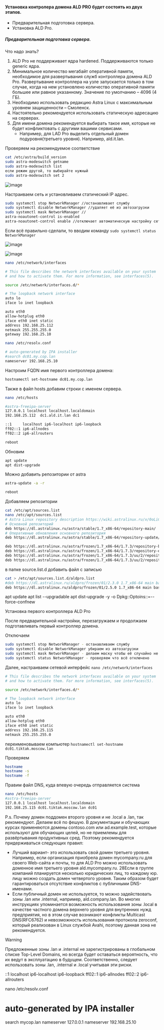 #### Установка контролера домена ALD PRO будет состоять из двух этапов.

- Предварительная подготовка сервера.
- Установка ALD Pro.

##### Предварительная подготовка сервера.

Что надо знать?
1. ALD Pro не поддерживает ядра hardened. Поддерживаются только generic ядра.<br>
2. Минимальное количество мегабайт оперативной памяти, необходимое для развертывания служб контроллера домена ALD Pro. Развертывание контроллера на узле запускается только в том случае, когда на нем установлено количество оперативной памяти большее или равное указанному. Значение по умолчанию – 4096 (4 ГБ).
3. Необходимо использовать редакцию Astra Linux с максимальным уровнем защищенности – Смоленск.<br>
4. Настоятельно рекомендуется использовать статическую адресацию на серверах.<br>
5. Для имени домена рекомендуется выбирать такое имя, которые не будет конфликтовать с другими вашими сервисами.
   - Например, для LAD Pro выделить отдельный домен подуровня(третьего уровня). Например, ald.it.lan.

Проверяем на рекомендуемое соответствие
```bash
cat /etc/astra/build_version
sudo astra-modeswitch getname
sudo astra-modeswitch list
если режим другой, то выбирайте нужный
sudo astra-modeswitch set 2
```
![image](https://github.com/user-attachments/assets/16412750-3ebf-4877-8c58-3962a933da4c)

Настраиваем сеть и установливаем статический IP адрес.
```bash
sudo systemctl stop NetworkManager //останавливает службу
sudo systemctl disable NetworkManager //удаляет её из автозагрузки
sudo systemctl mask NetworkManager //
astra-noautonet-control is-enabled 
astra-noautonet-control enable //отключает автоматическую настройку сетевых подключений, блокируя работу служб NetworkManager, network-manager и connman, а также отключает элемент управления сетью в трее графического интерфейса.
```
Если всё правильно сделали, то вводим команду ``sudo systemctl status NetworkManager``

![image](https://github.com/user-attachments/assets/cd97eba1-f772-48eb-b7db-fb13d2785baa)

![image](https://github.com/user-attachments/assets/d7ecd977-c8da-4deb-bee6-3f5a0e3046ec)


```bash
nano /etc/network/interfaces

# This file describes the network interfaces available on your system
# and how to activate them. For more information, see interfaces(5).

source /etc/network/interfaces.d/*

# The loopback network interface
auto lo
iface lo inet loopback

auto eth0
allow-hotplug eth0
iface eth0 inet static
address 192.168.25.112
netmask 255.255.255.0
gateway 192.168.25.10
```
```bash
nano /etc/resolv.conf

# auto-generated by IPA installer
#search dc01.my.cop.lan
nameserver 192.168.25.10
```

Настроим FQDN имя первого контроллера домена:
```bash
hostnamectl set-hostname dc01.my.cop.lan
```

Также в файл hosts добавим строки с именем сервера.
```bash
nano /etc/hosts

#astra-freeipa-server
127.0.0.1 localhost localhost.localdomain
192.168.25.112  dc1.ald.it.lan dc1

::1     localhost ip6-localhost ip6-loopback
ff02::1 ip6-allnodes
ff02::2 ip6-allrouters
```
```bash 
reboot
```
Обновим
```bash
apt update
apt dist-upgrade
```
Можно добавить репозитории от astra
```bash
astra-update -a -r
```
```bash
reboot
```
Добавляем репозитории
```bash
cat /etc/apt/sources.list
nano /etc/apt/sources.list
# Astra Linux repository description https://wiki.astralinux.ru/x/0oLiC
# Основной репозиторий
deb https://dl.astralinux.ru/astra/stable/1.7_x86-64/repository-main/     1.7_x86-64 main contrib non-free
# Оперативные обновления основного репозитория
deb https://dl.astralinux.ru/astra/stable/1.7_x86-64/repository-update/   1.7_x86-64 main contrib non-free

deb https://dl.astralinux.ru/astra/frozen/1.7_x86-64/1.7.3/repository-base/          1.7_x86-64 main contrib non-free
deb https://dl.astralinux.ru/astra/frozen/1.7_x86-64/1.7.3/repository-extended/      1.7_x86-64 main contrib non-free
deb https://dl.astralinux.ru/astra/frozen/1.7_x86-64/1.7.3/uu/2/repository-base/     1.7_x86-64 main contrib non-free
deb https://dl.astralinux.ru/astra/frozen/1.7_x86-64/1.7.3/uu/2/repository-extended/ 1.7_x86-64 main contrib non-free
```
в папкe source.list.d добавить файл с записью
```bash
cat > /etc/apt/sources.list.d/aldpro.list
#deb https://dl.astralinux.ru/aldpro/frozen/01/2.3.0 1.7_x86-64 main base
deb https://dl.astralinux.ru/aldpro/frozen/01/2.5.0 1.7_x86-64 main base
```


apt update
 apt list --upgradable
 apt dist-upgrade -y -o Dpkg::Optoins::=--force-confnew

Установка первого контроллера ALD Pro





После предварительной настройки, перезагружаем и продолжаем подготавливать первый контроллер домена.

Отключаем 
```bash
sudo systemctl stop NetworkManager - останавливаем службу
sudo systemctl disable NetworkManager убираем из автозагрузки
sudo systemctl mask NetworkManager - делаем маску чтобы её случайно не запустили
sudo systemctl status NetworkManager - проверяем что всё отключено
```
Далее, настраиваем сетевой интерфейс ``nano /etc/network/interfaces``

```bash
# This file describes the network interfaces available on your system
# and how to activate them. For more information, see interfaces(5).

source /etc/network/interfaces.d/*

# The loopback network interface
auto lo
iface lo inet loopback

auto eth0
allow-hotplug eth0
iface eth0 inet static
address 192.168.25.115
netmask 255.255.255.0
```
переименовываем компьютер ``hostnamectl set-hostname dc01.tiktak.moscow.lan``

Проверяем

```bash
hostname
hostname -s
hostname -f
```

Правим файл DNS, куда впевую очередь отправляется система
```bash
nano /etc/hosts
#astra-freeipa-server
127.0.0.1 localhost localhost.localdomain
192.168.25.115 dc01.tiktak.moscow.lan dc01
```
P.s. Почему домен поддомен второго уровня и не .local а .lan, так рекомендуют. Делаем всё по фешую.
В документации и обучающих курсах применяются домены contoso.com или ad.example.test, которые используют для обучающих целей, но не приемлемы для развёртывания продуктивных сред. 
Поэтому рекомендуется придерживаться следующих правил: 
- Лучший вариант- это использовать свой домен третьего уровня. Например, если организация приобрела домен mycompany.ru для своего Web-сайта и почты, то для ALD Pro можно использовать доменное имя третьего уровня ald.mycompany.ru. 28Если в группе компаний планируется несколько юридических лиц, то каждому юр. лицу можно создать домен четвертого уровня. 
Таким образом будет гарантироваться отсутствие конфликтов с публичными DNS-именами.
- Если публичный домен не используется, то можно задействовать зоны .lan или .internal, например, ald.company.lan. Во многих инструкциях упоминается возможность использования зоны .local в качестве частного домена верхнего уровня для внутренних нужд предприятия, но в этом случае возникают конфликты Multicast DNS(RFC6762) и невозможность использования протокола zeroconf, который реализован в Linux службой Avahi, поэтому данная зона не рекомендуется.

> [!Warning]
> Предложенные зоны .lan и .internal не зарегистрированы в глобальном списке Top-Level Domains, но всегда будет оставаться вероятность, что их ведут в эксплуатацию в будущем.
> Соответственно, следует использовать зоны .lan, .internal и .local учитывая эти риски.

::1     localhost ip6-localhost ip6-loopback
ff02::1 ip6-allnodes
ff02::2 ip6-allrouters

nano /etc/resolv.conf
# auto-generated by IPA installer
search mycop.lan
nameserver 127.0.0.1
nameserver 192.168.25.10
